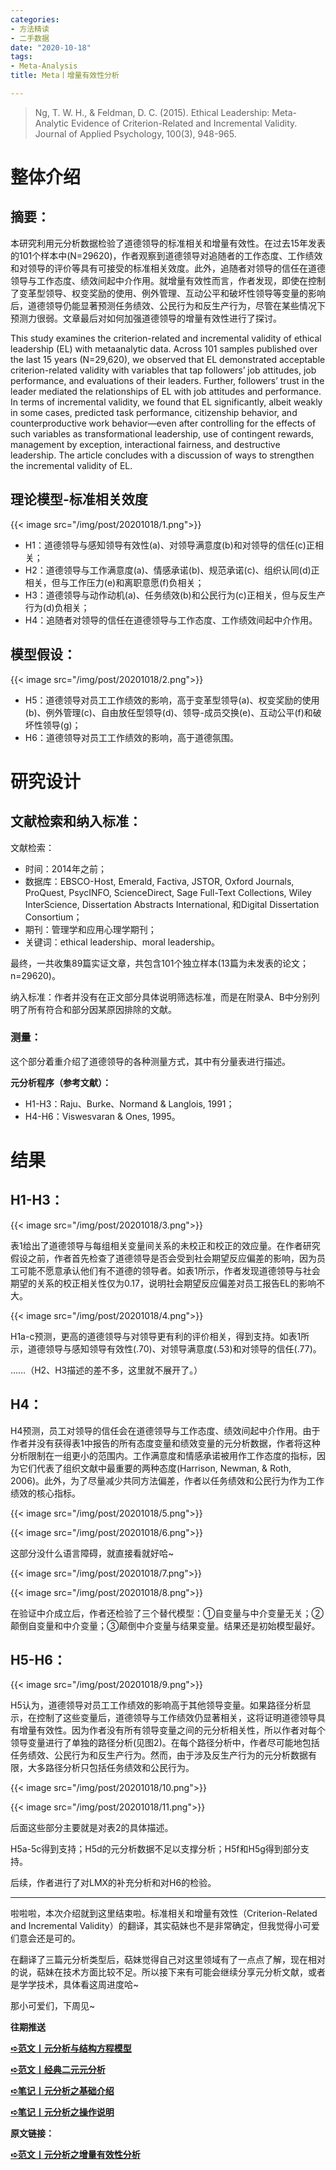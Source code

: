 ```yaml
---
categories:
- 方法精读
- 二手数据
date: "2020-10-18"
tags:
- Meta-Analysis
title: Meta丨增量有效性分析

---
```


>Ng, T. W. H., & Feldman, D. C. (2015). Ethical Leadership: Meta-Analytic Evidence of Criterion-Related and Incremental Validity. Journal of Applied Psychology, 100(3), 948-965.

<!--more-->

# **整体介绍**

## **摘要：**

本研究利用元分析数据检验了道德领导的标准相关和增量有效性。在过去15年发表的101个样本中(N=29620)，作者观察到道德领导对追随者的工作态度、工作绩效和对领导的评价等具有可接受的标准相关效度。此外，追随者对领导的信任在道德领导与工作态度、绩效间起中介作用。就增量有效性而言，作者发现，即使在控制了变革型领导、权变奖励的使用、例外管理、互动公平和破坏性领导等变量的影响后，道德领导仍能显著预测任务绩效、公民行为和反生产行为，尽管在某些情况下预测力很弱。文章最后对如何加强道德领导的增量有效性进行了探讨。

This study examines the criterion-related and incremental validity of ethical leadership (EL) with metaanalytic data. Across 101 samples published over the last 15 years (N=29,620), we observed that EL demonstrated acceptable criterion-related validity with variables that tap followers’ job attitudes, job performance, and evaluations of their leaders. Further, followers’ trust in the leader mediated the relationships of EL with job attitudes and performance. In terms of incremental validity, we found that EL significantly, albeit weakly in some cases, predicted task performance, citizenship behavior, and counterproductive work behavior—even after controlling for the effects of such variables as transformational leadership, use of contingent rewards, management by exception, interactional fairness, and destructive leadership. The article concludes with a discussion of ways to strengthen the incremental validity of EL.

## **理论模型-标准相关效度**

{{< image src="/img/post/20201018/1.png">}}

- H1：道德领导与感知领导有效性(a)、对领导满意度(b)和对领导的信任(c)正相关；
- H2：道德领导与工作满意度(a)、情感承诺(b)、规范承诺(c)、组织认同(d)正相关，但与工作压力(e)和离职意愿(f)负相关；
- H3：道德领导与动作动机(a)、任务绩效(b)和公民行为(c)正相关，但与反生产行为(d)负相关；
- H4：追随者对领导的信任在道德领导与工作态度、工作绩效间起中介作用。

## **模型假设：**

{{< image src="/img/post/20201018/2.png">}}

- H5：道德领导对员工工作绩效的影响，高于变革型领导(a)、权变奖励的使用(b)、例外管理(c)、自由放任型领导(d)、领导-成员交换(e)、互动公平(f)和破坏性领导(g)；
- H6：道德领导对员工工作绩效的影响，高于道德氛围。



# **研究设计**

## **文献检索和纳入标准：**

文献检索：

- 时间：2014年之前；
- 数据库：EBSCO-Host, Emerald, Factiva, JSTOR, Oxford Journals, ProQuest, PsycINFO, ScienceDirect, Sage Full-Text Collections, Wiley InterScience, Dissertation Abstracts International, 和Digital Dissertation Consortium；
- 期刊：管理学和应用心理学期刊；
- 关键词：ethical leadership、moral leadership。

最终，一共收集89篇实证文章，共包含101个独立样本(13篇为未发表的论文；n=29620)。

纳入标准：作者并没有在正文部分具体说明筛选标准，而是在附录A、B中分别列明了所有符合和部分因某原因排除的文献。

### **测量：**

这个部分着重介绍了道德领导的各种测量方式，其中有分量表进行描述。

**元分析程序（参考文献）：**

- H1-H3：Raju、Burke、Normand & Langlois, 1991；
- H4-H6：Viswesvaran & Ones, 1995。

# **结果**

## **H1-H3：**

{{< image src="/img/post/20201018/3.png">}}

表1给出了道德领导与每组相关变量间关系的未校正和校正的效应量。在作者研究假设之前，作者首先检查了道德领导是否会受到社会期望反应偏差的影响，因为员工可能不愿意承认他们有不道德的领导者。如表1所示，作者发现道德领导与社会期望的关系的校正相关性仅为0.17，说明社会期望反应偏差对员工报告EL的影响不大。

{{< image src="/img/post/20201018/4.png">}}

H1a-c预测，更高的道德领导与对领导更有利的评价相关，得到支持。如表1所示，道德领导与感知领导有效性(.70)、对领导满意度(.53)和对领导的信任(.77)。

……（H2、H3描述的差不多，这里就不展开了。）

## **H4：**

H4预测，员工对领导的信任会在道德领导与工作态度、绩效间起中介作用。由于作者并没有获得表1中报告的所有态度变量和绩效变量的元分析数据，作者将这种分析限制在一组更小的范围内。工作满意度和情感承诺被用作工作态度的指标，因为它们代表了组织文献中最重要的两种态度(Harrison, Newman, & Roth, 2006)。此外，为了尽量减少共同方法偏差，作者以任务绩效和公民行为作为工作绩效的核心指标。

{{< image src="/img/post/20201018/5.png">}}

{{< image src="/img/post/20201018/6.png">}}

这部分没什么语言障碍，就直接看就好哈~

{{< image src="/img/post/20201018/7.png">}}

{{< image src="/img/post/20201018/8.png">}}

在验证中介成立后，作者还检验了三个替代模型：①自变量与中介变量无关；②颠倒自变量和中介变量；③颠倒中介变量与结果变量。结果还是初始模型最好。

## **H5-H6：**

{{< image src="/img/post/20201018/9.png">}}

H5认为，道德领导对员工工作绩效的影响高于其他领导变量。如果路径分析显示，在控制了这些变量后，道德领导与工作绩效仍显著相关，这将证明道德领导具有增量有效性。因为作者没有所有领导变量之间的元分析相关性，所以作者对每个领导变量进行了单独的路径分析(见图2)。在每个路径分析中，作者尽可能地包括任务绩效、公民行为和反生产行为。然而，由于涉及反生产行为的元分析数据有限，大多路径分析只包括任务绩效和公民行为。

{{< image src="/img/post/20201018/10.png">}}

{{< image src="/img/post/20201018/11.png">}}

后面这些部分主要就是对表2的具体描述。

H5a-5c得到支持；H5d的元分析数据不足以支撑分析；H5f和H5g得到部分支持。

后续，作者进行了对LMX的补充分析和对H6的检验。

---
啦啦啦，本次介绍就到这里结束啦。标准相关和增量有效性（Criterion-Related and Incremental Validity）的翻译，其实萜妹也不是非常确定，但我觉得小可爱们意会还是可的。

在翻译了三篇元分析类型后，萜妹觉得自己对这里领域有了一点点了解，现在相对的说，萜妹在技术方面比较不足。所以接下来有可能会继续分享元分析文献，或者是学学技术，具体看这周进度哈~

那小可爱们，下周见~

**往期推送**

**[➪范文丨元分析与结构方程模型](https://mp.weixin.qq.com/s?__biz=MzIwMDk1OTM2OQ==&mid=2247485602&idx=1&sn=7f33b7271967b7327aff2ec84c369072&chksm=96f47c44a183f5525e13020b35378e6bba704abee2f959f0dc34bd735b9155477c18d15ebbb7&token=585018375&lang=zh_CN&scene=21#wechat_redirect)**

**[➪范文丨经典二元元分析](https://mp.weixin.qq.com/s?__biz=MzIwMDk1OTM2OQ==&mid=2247485578&idx=1&sn=65965076c68f39543e0f17ed85cd7a90&chksm=96f47c6ca183f57ae3e567a02a4dfa721af7015184c0dc131bb52bba5c5caecdc44ed66b3f04&token=1154086388&lang=zh_CN&scene=21#wechat_redirect)**

**[➪笔记丨元分析之基础介绍](https://mp.weixin.qq.com/s?__biz=MzIwMDk1OTM2OQ==&mid=2247484537&idx=1&sn=dea9af3481b83159053d34a6e0060359&chksm=96f4709fa183f989a94c1c2e9cbfaea746c2a2d61fbfd3f89af1d30ca9fc6f3ebbe390a3fa27&token=1746106175&lang=zh_CN&scene=21#wechat_redirect)**

**[➪笔记丨元分析之操作说明](https://mp.weixin.qq.com/s?__biz=MzIwMDk1OTM2OQ==&mid=2247484852&idx=1&sn=b76cc106ff5326a84c526f4fd6c6f3d0&chksm=96f47152a183f8442d515c8597a232b387f3350124c1783d5428ed81d1948a2ee76f2f06e7db&token=1746106175&lang=zh_CN&scene=21#wechat_redirect)**

**原文链接：**

**[➪范文丨元分析之增量有效性分析](https://mp.weixin.qq.com/s?__biz=MzIwMDk1OTM2OQ==&mid=2247485619&idx=1&sn=e9837d49bbe131c0c52bb47e75beeba0&chksm=96f47c55a183f543ed6d310ffd5f5587e55646d351fdc5ab3744ee661a3ec8d7587ae0aff8e0&token=849309291&lang=zh_CN&scene=21#wechat_redirect)**
